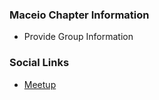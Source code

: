### Maceio Chapter Information
* Provide Group Information

### Social Links
* [Meetup](https://www.meetup.com/owasp-maceio-chapter/)


